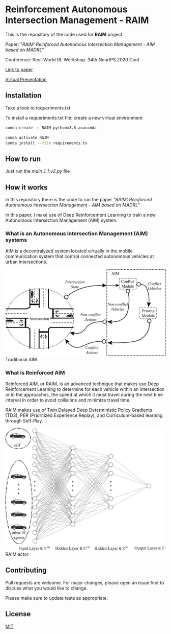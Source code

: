 # Reinforcement Autonomous Intersection Management - RAIM
This is the repository of the code used for **RAIM** project

Paper: "_RAIM: Reinforced Autonomous Intersection Management - AIM based on MADRL_"

Conference: Real-World RL Workshop. 34th NeurIPS 2020 Conf

[Link to paper](https://www.researchgate.net/publication/357957238_RAIM_Reinforced_Autonomous_Intersection_Management_-_AIM_based_on_MADRL)

[Virtual Presentation](https://www.youtube.com/watch?v=hvf3lwQG8lI)

## Installation
Take a look to requeriments.txt

To install a requeriments.txt file:
create a new virtual environment

```bash
conda create -n RAIM python=3.8 anaconda
```

```bash
conda activate RAIM
conda install --file requirements.tx
```

## How to run
Just run the _main_1_1_v2.py_ file

## How it works
In this repository there is the code to run the paper "_RAIM: Reinforced Autonomous Intersection Management - AIM based on MADRL_"

In this paper, I make use of Deep Reinforcement Learning to train a new Autonomous Intersection Management (AIM) system.

### What is an Autonomous Intersection Management (AIM) systems
AIM is a decentralyzed system located virtually in the mobile communication system that control connected autonomous vehicles at urban intersections.

![Traditional AIM](https://github.com/AntonioAlgaida/Reinforcement-Autonomous-Intersection-Management--RAIM/blob/main/figures/traditional%20AIM.svg "Traditional AIM")
Traditional AIM

### What is Reinforced AIM
Reinforced AIM, or RAIM, is an advanced technique that makes use Deep Reinforcement Learning to determine for each vehicle within an intersection or in the approaches, the speed at which it must travel during the next time interval in order to avoid collisions and minimize travel time. 

RAIM makes use of Twin Delayed Deep Deterministic Policy Gradients (TD3), PER (Prioritized Experience Replay), and Curriculum-based learning through Self-Play.

![RAIM](https://github.com/AntonioAlgaida/Reinforcement-Autonomous-Intersection-Management--RAIM/blob/main/figures/NeuralNetwork_and_agents.svg "RAIM")
RAIM actor


## Contributing
Pull requests are welcome. For major changes, please open an issue first to discuss what you would like to change.

Please make sure to update tests as appropriate.

## License
[MIT](https://choosealicense.com/licenses/mit/)
